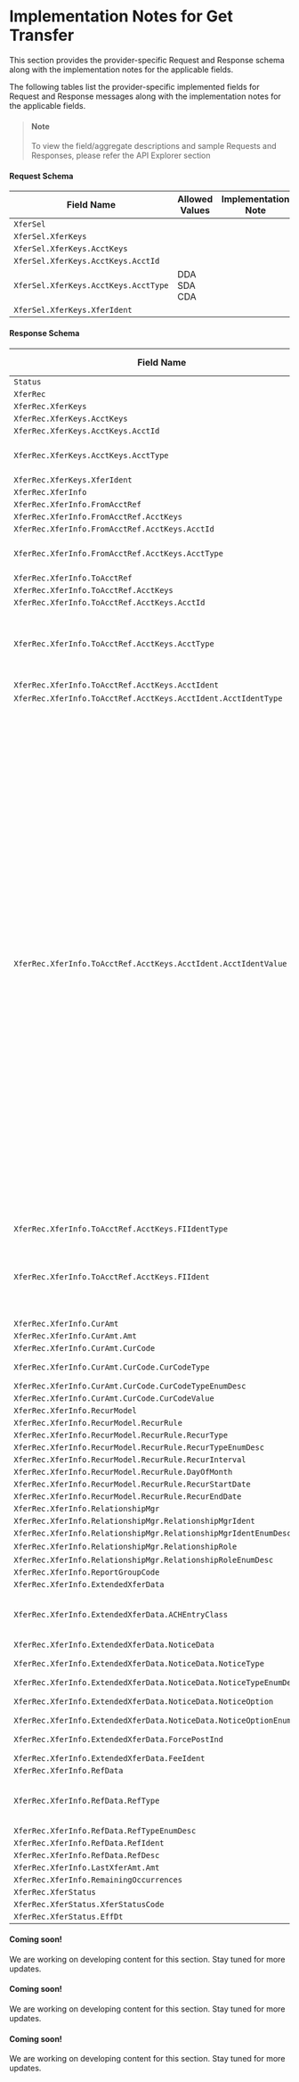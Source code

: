 # Implementation Notes for Get Transfer
This section provides the provider-specific Request and Response schema along with the implementation notes for the applicable fields.
<!-- 
type: tab 
titles: Premier, Precision, Signature, DNA, 
-->


The following tables list the provider-specific implemented fields for Request and Response messages along with the implementation notes for the applicable fields. 


<!-- theme: info -->
> #### Note
> 
> To view the field/aggregate descriptions and sample Requests and Responses, please refer the API Explorer section


#### Request Schema
|Field Name|Allowed Values|Implementation Note|
|----|----|----|
|`XferSel`|||
|`XferSel.XferKeys`|||
|`XferSel.XferKeys.AcctKeys`|||
|`XferSel.XferKeys.AcctKeys.AcctId`|||
|`XferSel.XferKeys.AcctKeys.AcctType`|DDA<br>SDA<br>CDA||
|`XferSel.XferKeys.XferIdent`|||
#### Response Schema
|Field Name|Allowed Values|Implementation Note|
|----|----|----|
|`Status`|||
|`XferRec`|||
|`XferRec.XferKeys`|||
|`XferRec.XferKeys.AcctKeys`|||
|`XferRec.XferKeys.AcctKeys.AcctId`|||
|`XferRec.XferKeys.AcctKeys.AcctType`|DDA<br>SDA<br>CDA||
|`XferRec.XferKeys.XferIdent`|||
|`XferRec.XferInfo`|||
|`XferRec.XferInfo.FromAcctRef`|||
|`XferRec.XferInfo.FromAcctRef.AcctKeys`|||
|`XferRec.XferInfo.FromAcctRef.AcctKeys.AcctId`|||
|`XferRec.XferInfo.FromAcctRef.AcctKeys.AcctType`|DDA<br>SDA<br>CDA||
|`XferRec.XferInfo.ToAcctRef`|||
|`XferRec.XferInfo.ToAcctRef.AcctKeys`|||
|`XferRec.XferInfo.ToAcctRef.AcctKeys.AcctId`|||
|`XferRec.XferInfo.ToAcctRef.AcctKeys.AcctType`|DDA<br>SDA<br>EXT<br>LOAN<br>SDB<br>GLA||
|`XferRec.XferInfo.ToAcctRef.AcctKeys.AcctIdent`|||
|`XferRec.XferInfo.ToAcctRef.AcctKeys.AcctIdent.AcctIdentType`|AcctTypeCode||
|`XferRec.XferInfo.ToAcctRef.AcctKeys.AcctIdent.AcctIdentValue`||***Conditionally Required**<br><br>This field is required when the transfer to account is an external transfer. <br><br>Value of 'None' indicates no external account is involved in transfer.<br><br>For transfer from a DDA (Demand Deposit) account, the valid external account types are None, DDA, SDA, Vendor and LOAN. <br><br>For transfer from SDA (Savings Account) account, the valid external account types are None, DDA, SDA, Vendor, LOAN, Check.<br><br>For transfer from a CDA account, the valid external account types are EXT, DDA, SDA, Check.|
|`XferRec.XferInfo.ToAcctRef.AcctKeys.FIIdentType`|RoutingNum||
|`XferRec.XferInfo.ToAcctRef.AcctKeys.FIIdent`||**Conditionally Required**<br><br>This is a mandatory field if, account type is external.|
|`XferRec.XferInfo.CurAmt`|||
|`XferRec.XferInfo.CurAmt.Amt`|||
|`XferRec.XferInfo.CurAmt.CurCode`|||
|`XferRec.XferInfo.CurAmt.CurCode.CurCodeType`|ISO4217-Alpha||
|`XferRec.XferInfo.CurAmt.CurCode.CurCodeTypeEnumDesc`|||
|`XferRec.XferInfo.CurAmt.CurCode.CurCodeValue`|||
|`XferRec.XferInfo.RecurModel`|||
|`XferRec.XferInfo.RecurModel.RecurRule`|||
|`XferRec.XferInfo.RecurModel.RecurRule.RecurType`|||
|`XferRec.XferInfo.RecurModel.RecurRule.RecurTypeEnumDesc`|||
|`XferRec.XferInfo.RecurModel.RecurRule.RecurInterval`|||
|`XferRec.XferInfo.RecurModel.RecurRule.DayOfMonth`|||
|`XferRec.XferInfo.RecurModel.RecurRule.RecurStartDate`|||
|`XferRec.XferInfo.RecurModel.RecurRule.RecurEndDate`|||
|`XferRec.XferInfo.RelationshipMgr`|||
|`XferRec.XferInfo.RelationshipMgr.RelationshipMgrIdent`|||
|`XferRec.XferInfo.RelationshipMgr.RelationshipMgrIdentEnumDesc`|||
|`XferRec.XferInfo.RelationshipMgr.RelationshipRole`|Officer||
|`XferRec.XferInfo.RelationshipMgr.RelationshipRoleEnumDesc`|||
|`XferRec.XferInfo.ReportGroupCode`|||
|`XferRec.XferInfo.ExtendedXferData`|||
|`XferRec.XferInfo.ExtendedXferData.ACHEntryClass`|PPD<br>CCD<br>WEB<br>CIE||
|`XferRec.XferInfo.ExtendedXferData.NoticeData`|||
|`XferRec.XferInfo.ExtendedXferData.NoticeData.NoticeType`|RegularNotice<br>ACHNotice||
|`XferRec.XferInfo.ExtendedXferData.NoticeData.NoticeTypeEnumDesc`|||
|`XferRec.XferInfo.ExtendedXferData.NoticeData.NoticeOption`|NoNotice<br>GenerateNotice<br>||
|`XferRec.XferInfo.ExtendedXferData.NoticeData.NoticeOptionEnumDesc`|||
|`XferRec.XferInfo.ExtendedXferData.ForcePostInd`|true<br>false||
|`XferRec.XferInfo.ExtendedXferData.FeeIdent`|||
|`XferRec.XferInfo.RefData`|||
|`XferRec.XferInfo.RefData.RefType`|PayeeDesc<br>PayorDesc<br>XferDesc<br>TranCode||
|`XferRec.XferInfo.RefData.RefTypeEnumDesc`|||
|`XferRec.XferInfo.RefData.RefIdent`|||
|`XferRec.XferInfo.RefData.RefDesc`|||
|`XferRec.XferInfo.LastXferAmt.Amt`|||
|`XferRec.XferInfo.RemainingOccurrences`|||
|`XferRec.XferStatus`|||
|`XferRec.XferStatus.XferStatusCode`|||
|`XferRec.XferStatus.EffDt`|||
<!-- type: tab -->


#### Coming soon!
We are working on developing content for this section. Stay tuned for more updates. 


<!-- type: tab -->


#### Coming soon!
We are working on developing content for this section. Stay tuned for more updates. 


<!-- type: tab -->


#### Coming soon!
We are working on developing content for this section. Stay tuned for more updates. 


<!-- type: tab-end -->
